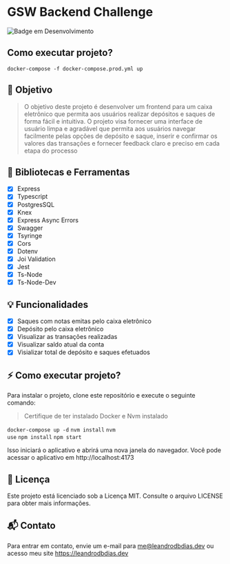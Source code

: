 # GSW Backend Challenge

![Badge em Desenvolvimento](http://img.shields.io/static/v1?label=STATUS&message=EM%20DESENVOLVIMENTO&color=GREEN&style=for-the-badge)

## Como executar projeto?

<code>docker-compose -f docker-compose.prod.yml up</code>

## :dart: Objetivo

> O objetivo deste projeto é desenvolver um frontend para um caixa eletrônico que permita aos usuários realizar depósitos e saques de forma fácil e intuitiva. O projeto visa fornecer uma interface de usuário limpa e agradável que permita aos usuários navegar facilmente pelas opções de depósito e saque, inserir e confirmar os valores das transações e fornecer feedback claro e preciso em cada etapa do processo

## :hammer: Bibliotecas e Ferramentas

- [x] Express
- [x] Typescript
- [x] PostgresSQL
- [x] Knex
- [x] Express Async Errors
- [x] Swagger
- [x] Tsyringe
- [x] Cors
- [x] Dotenv
- [x] Joi Validation
- [x] Jest
- [x] Ts-Node
- [x] Ts-Node-Dev

## :bulb: Funcionalidades

- [x] Saques com notas emitas pelo caixa eletrônico
- [x] Depósito pelo caixa eletrônico
- [x] Visualizar as transações realizadas
- [x] Visualizar saldo atual da conta
- [x] Visializar total de depósito e saques efetuados

## :zap: Como executar projeto?

Para instalar o projeto, clone este repositório e execute o seguinte comando:

> Certifique de ter instalado Docker e Nvm instalado

<code>docker-compose up -d</code>
<code>nvm install</code>
<code>nvm use</code>
<code>npm install</code>
<code>npm start</code>

Isso iniciará o aplicativo e abrirá uma nova janela do navegador. Você pode acessar o aplicativo em http://localhost:4173

## :key: Licença

Este projeto está licenciado sob a Licença MIT. Consulte o arquivo LICENSE para obter mais informações.

## :mailbox_with_mail: Contato

Para entrar em contato, envie um e-mail para <me@leandrodbdias.dev> ou acesso meu site <https://leandrodbdias.dev>

